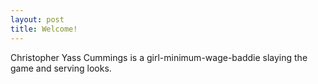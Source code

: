 ```yaml
---
layout: post
title: Welcome!
---
```

Christopher Yass Cummings is a girl-minimum-wage-baddie slaying the game and serving looks.
